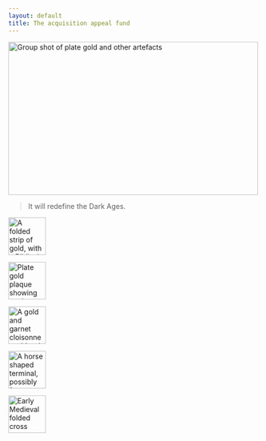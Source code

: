 ```yaml
---
layout: default
title: The acquisition appeal fund
---
```

<div id="fish">
<a href="{{site.baseurl}}/images/3931735918_f0d4e8702f_o.jpg" title="Group shot of some of the star objects by portableantiquities, on Flickr" rel="lightbox"><img src="https://live.staticflickr.com/2506/3931735918_c42c8c7d9f_c.jpg" width="500" height="306" alt="Group shot of plate gold and other artefacts"></a>
<blockquote>It will redefine the Dark Ages.</blockquote>
</div>

<div class="flickrset">

<a href="{{site.baseurl}}/images/3920441286_f5ff60cfae.jpg" title="View a larger photo of the Biblical inscription" rel="lightbox"><img src="{{site.baseurl}}/images/3920441286_f5ff60cfae_s.jpg" width="75" height="75" alt="A folded strip of gold, with a Biblical inscription"></a>

<a href="{{site.baseurl}}/images/3919657445_78ace4358b.jpg" title="View a larger photo of the gold plaque" rel="lightbox"><img src="{{site.baseurl}}/images/3919657445_78ace4358b_s.jpg" width="75" height="75" alt="Plate gold plaque showing eagles joined by a fish"></a>

<a href="{{site.baseurl}}/images/3920445032_473c04de23.jpg" title="Scabbard boss 675 by portableantiquities, on Flickr" rel="lightbox"><img src="{{site.baseurl}}/images//3920445032_473c04de23_s.jpg" width="75" height="75" alt="A gold and garnet cloisonne scabbard boss"></a>

<a href="{{site.baseurl}}/images/3919647801_c24bf18c7b_b.jpg" title="View a larger photo of the horse shaped terminal" rel="lightbox"><img src="{{site.baseurl}}/images/3919647801_c24bf18c7b_s.jpg" width="75" height="75" alt="A horse shaped terminal, possibly from a helmet"></a>

<a href="{{site.baseurl}}/images/3920443764_6866c770d7_b.jpg" title="View a larger photo of an Early Medieval folded cross by portableantiquities, on Flickr" rel="lightbox"><img src="{{site.baseurl}}/images/3920443764_6866c770d7_s.jpg" width="75" height="75" alt="Early Medieval folded cross"></a>

</div>
